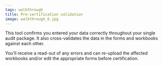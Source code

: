 ```yaml
---
tags: walkthrough
title: Pre-certification validation
image: walkthrough_6.jpg
---
```


This tool confirms you entered your data correctly throughout your single audit package. It also cross-validates the data in the forms and workbooks against each other.

You'll receive a read-out of any errors and can re-upload the affected workbooks and/or edit the appropriate forms before certification.




